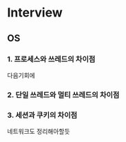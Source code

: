 # Interview

## OS

### 1. 프로세스와 쓰레드의 차이점
다음기회에


### 2. 단일 쓰레드와 멀티 쓰레드의 차이점


### 3. 세션과 쿠키의 차이점


네트워크도 정리해아할듯
